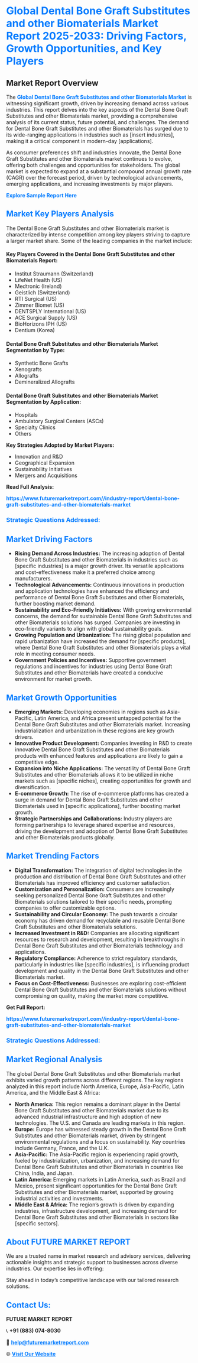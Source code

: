 <h1 style="color: #007BFF;">Global Dental Bone Graft Substitutes and other Biomaterials Market Report 2025-2033: Driving Factors, Growth Opportunities, and Key Players</h1>

<section id="overview">
<h2>Market Report Overview</h2>
<p>The <a href="https://www.futuremarketreport.com//industry-report/dental-bone-graft-substitutes-and-other-biomaterials-market" style="color: #007BFF; text-decoration: none;"><strong>Global Dental Bone Graft Substitutes and other Biomaterials Market</strong></a> is witnessing significant growth, driven by increasing demand across various industries. This report delves into the key aspects of the Dental Bone Graft Substitutes and other Biomaterials market, providing a comprehensive analysis of its current status, future potential, and challenges. The demand for Dental Bone Graft Substitutes and other Biomaterials has surged due to its wide-ranging applications in industries such as [insert industries], making it a critical component in modern-day [applications].</p>
<p>As consumer preferences shift and industries innovate, the Dental Bone Graft Substitutes and other Biomaterials market continues to evolve, offering both challenges and opportunities for stakeholders. The global market is expected to expand at a substantial compound annual growth rate (CAGR) over the forecast period, driven by technological advancements, emerging applications, and increasing investments by major players.</p>
</section>

<section id="overview">
<p><a href="https://www.futuremarketreport.com//request-sample/reportId=82796" style="color: #007BFF; text-decoration: none;"><strong>Explore Sample Report Here</strong></a></p>
</section>

<section id="key-players">
<h2 style="color: #007BFF;">Market Key Players Analysis</h2>
<p>The Dental Bone Graft Substitutes and other Biomaterials market is characterized by intense competition among key players striving to capture a larger market share. Some of the leading companies in the market include:</p>
<h4>Key Players Covered in the Dental Bone Graft Substitutes and other Biomaterials Report:</h4>
<ul><li>Institut Straumann (Switzerland)</li><li>LifeNet Health (US)</li><li>Medtronic (Ireland)</li><li>Geistlich (Switzerland)</li><li>RTI Surgical (US)</li><li>Zimmer Biomet (US)</li><li>DENTSPLY International (US)</li><li>ACE Surgical Supply (US)</li><li>BioHorizons IPH (US)</li><li>Dentium (Korea)</li></ul>
<h4>Dental Bone Graft Substitutes and other Biomaterials Market Segmentation by Type:</h4>
<ul><li>Synthetic Bone Grafts</li><li>Xenografts</li><li>Allografts</li><li>Demineralized Allografts</li></ul>

<h4>Dental Bone Graft Substitutes and other Biomaterials Market Segmentation by Application:</h4>
<ul><li>Hospitals</li><li>Ambulatory Surgical Centers (ASCs)</li><li>Specialty Clinics</li><li>Others</li></ul>
<p><strong>Key Strategies Adopted by Market Players:</strong></p>
<ul>
<li>Innovation and R&D</li>
<li>Geographical Expansion</li>
<li>Sustainability Initiatives</li>
<li>Mergers and Acquisitions</li>
</ul>
</section>

<section>
<p><strong>Read Full Analysis: </strong></p><a href="https://www.futuremarketreport.com//industry-report/dental-bone-graft-substitutes-and-other-biomaterials-market" style="color: #007BFF; text-decoration: none;"><strong>https://www.futuremarketreport.com//industry-report/dental-bone-graft-substitutes-and-other-biomaterials-market</strong></a>
<h3 style="color: #007BFF;">Strategic Questions Addressed:</h3>
</section>

<section id="driving-factors">
<h2 style="color: #007BFF;">Market Driving Factors</h2>
<ul>
<li><strong>Rising Demand Across Industries:</strong> The increasing adoption of Dental Bone Graft Substitutes and other Biomaterials in industries such as [specific industries] is a major growth driver. Its versatile applications and cost-effectiveness make it a preferred choice among manufacturers.</li>
<li><strong>Technological Advancements:</strong> Continuous innovations in production and application technologies have enhanced the efficiency and performance of Dental Bone Graft Substitutes and other Biomaterials, further boosting market demand.</li>
<li><strong>Sustainability and Eco-Friendly Initiatives:</strong> With growing environmental concerns, the demand for sustainable Dental Bone Graft Substitutes and other Biomaterials solutions has surged. Companies are investing in eco-friendly variants to align with global sustainability goals.</li>
<li><strong>Growing Population and Urbanization:</strong> The rising global population and rapid urbanization have increased the demand for [specific products], where Dental Bone Graft Substitutes and other Biomaterials plays a vital role in meeting consumer needs.</li>
<li><strong>Government Policies and Incentives:</strong> Supportive government regulations and incentives for industries using Dental Bone Graft Substitutes and other Biomaterials have created a conducive environment for market growth.</li>
</ul>
</section>

<section id="growth-opportunities">
<h2 style="color: #007BFF;">Market Growth Opportunities</h2>
<ul>
<li><strong>Emerging Markets:</strong> Developing economies in regions such as Asia-Pacific, Latin America, and Africa present untapped potential for the Dental Bone Graft Substitutes and other Biomaterials market. Increasing industrialization and urbanization in these regions are key growth drivers.</li>
<li><strong>Innovative Product Development:</strong> Companies investing in R&D to create innovative Dental Bone Graft Substitutes and other Biomaterials products with enhanced features and applications are likely to gain a competitive edge.</li>
<li><strong>Expansion into Niche Applications:</strong> The versatility of Dental Bone Graft Substitutes and other Biomaterials allows it to be utilized in niche markets such as [specific niches], creating opportunities for growth and diversification.</li>
<li><strong>E-commerce Growth:</strong> The rise of e-commerce platforms has created a surge in demand for Dental Bone Graft Substitutes and other Biomaterials used in [specific applications], further boosting market growth.</li>
<li><strong>Strategic Partnerships and Collaborations:</strong> Industry players are forming partnerships to leverage shared expertise and resources, driving the development and adoption of Dental Bone Graft Substitutes and other Biomaterials products globally.</li>
</ul>
</section>

<section id="trending-factors">
<h2 style="color: #007BFF;">Market Trending Factors</h2>
<ul>
<li><strong>Digital Transformation:</strong> The integration of digital technologies in the production and distribution of Dental Bone Graft Substitutes and other Biomaterials has improved efficiency and customer satisfaction.</li>
<li><strong>Customization and Personalization:</strong> Consumers are increasingly seeking personalized Dental Bone Graft Substitutes and other Biomaterials solutions tailored to their specific needs, prompting companies to offer customizable options.</li>
<li><strong>Sustainability and Circular Economy:</strong> The push towards a circular economy has driven demand for recyclable and reusable Dental Bone Graft Substitutes and other Biomaterials solutions.</li>
<li><strong>Increased Investment in R&D:</strong> Companies are allocating significant resources to research and development, resulting in breakthroughs in Dental Bone Graft Substitutes and other Biomaterials technology and applications.</li>
<li><strong>Regulatory Compliance:</strong> Adherence to strict regulatory standards, particularly in industries like [specific industries], is influencing product development and quality in the Dental Bone Graft Substitutes and other Biomaterials market.</li>
<li><strong>Focus on Cost-Effectiveness:</strong> Businesses are exploring cost-efficient Dental Bone Graft Substitutes and other Biomaterials solutions without compromising on quality, making the market more competitive.</li>
</ul>
</section>

<section>
<p><strong>Get Full Report: </strong></p><a href="https://www.futuremarketreport.com//industry-report/dental-bone-graft-substitutes-and-other-biomaterials-market" style="color: #007BFF; text-decoration: none;"><strong>https://www.futuremarketreport.com//industry-report/dental-bone-graft-substitutes-and-other-biomaterials-market</strong></a>
<h3 style="color: #007BFF;">Strategic Questions Addressed:</h3>
</section>


<section id="regional-analysis">
<h2 style="color: #007BFF;">Market Regional Analysis</h2>
<p>The global Dental Bone Graft Substitutes and other Biomaterials market exhibits varied growth patterns across different regions. The key regions analyzed in this report include North America, Europe, Asia-Pacific, Latin America, and the Middle East & Africa:</p>
<ul>
<li><strong>North America:</strong> This region remains a dominant player in the Dental Bone Graft Substitutes and other Biomaterials market due to its advanced industrial infrastructure and high adoption of new technologies. The U.S. and Canada are leading markets in this region.</li>
<li><strong>Europe:</strong> Europe has witnessed steady growth in the Dental Bone Graft Substitutes and other Biomaterials market, driven by stringent environmental regulations and a focus on sustainability. Key countries include Germany, France, and the U.K.</li>
<li><strong>Asia-Pacific:</strong> The Asia-Pacific region is experiencing rapid growth, fueled by industrialization, urbanization, and increasing demand for Dental Bone Graft Substitutes and other Biomaterials in countries like China, India, and Japan.</li>
<li><strong>Latin America:</strong> Emerging markets in Latin America, such as Brazil and Mexico, present significant opportunities for the Dental Bone Graft Substitutes and other Biomaterials market, supported by growing industrial activities and investments.</li>
<li><strong>Middle East & Africa:</strong> The region’s growth is driven by expanding industries, infrastructure development, and increasing demand for Dental Bone Graft Substitutes and other Biomaterials in sectors like [specific sectors].</li>
</ul>
</section>

<footer>
<h2 style="color: #007BFF;">About FUTURE MARKET REPORT</h2>
<p>We are a trusted name in market research and advisory services, delivering actionable insights and strategic support to businesses across diverse industries. Our expertise lies in offering:</p>

<p>Stay ahead in today’s competitive landscape with our tailored research solutions.</p>

<h2 style="color: #007BFF;">Contact Us:</h2>
<p><strong>FUTURE MARKET REPORT</strong></p>
<p>📞 <strong>+91 (883) 074-8030</strong></p>
<p>📧 <strong><a href="mailto:help@futuremarketreport.com" style="color: #007BFF;">help@futuremarketreport.com</a></strong></p>
<p>🌐 <strong><a href="https://www.futuremarketreport.com/" style="color: #007BFF;">Visit Our Website</a></strong></p>
</footer>